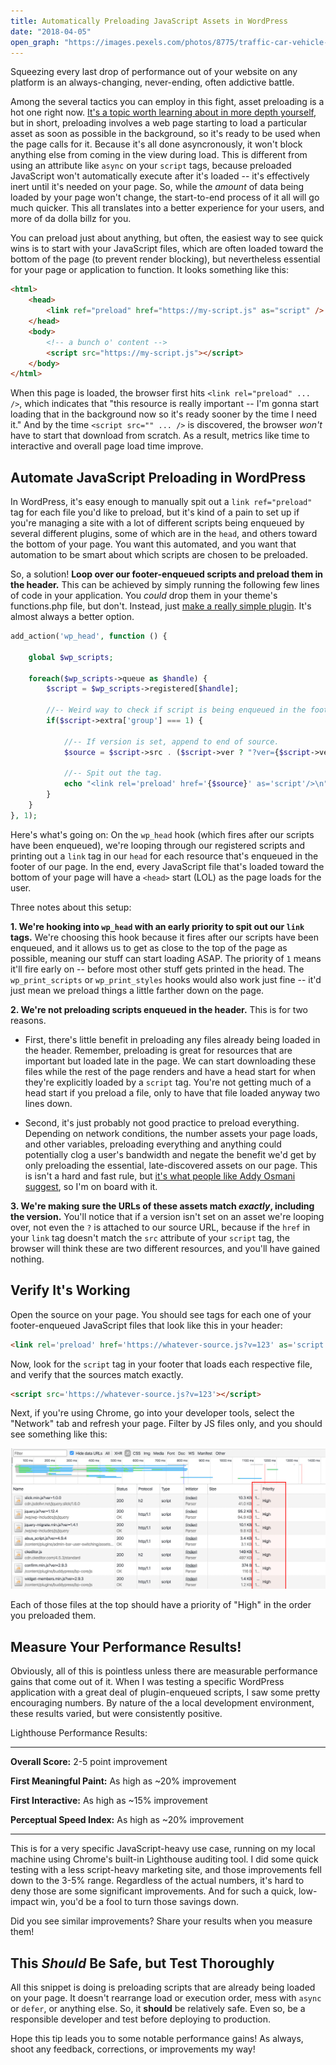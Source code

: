 ```yaml
---
title: Automatically Preloading JavaScript Assets in WordPress
date: "2018-04-05"
open_graph: "https://images.pexels.com/photos/8775/traffic-car-vehicle-black.jpg?cs=srgb&dl=automobile-boost-car-8775.jpg&fm=jpg"
---
```


Squeezing every last drop of performance out of your website on any platform is an always-changing, never-ending, often addictive battle.

Among the several tactics you can employ in this fight, asset preloading is a hot one right now. [It's a topic worth learning about in more depth yourself](https://www.smashingmagazine.com/2016/02/preload-what-is-it-good-for/), but in short, preloading involves a web page starting to load a particular asset as soon as possible in the background, so it's ready to be used when the page calls for it. Because it's all done asyncronously, it won't block anything else from coming in the view during load. This is different from using an attribute like `async` on your `script` tags, because preloaded JavaScript won't automatically execute after it's loaded -- it's effectively inert until it's needed on your page. So, while the _amount_ of data being loaded by your page won't change, the start-to-end process of it all will go much quicker. This all translates into a better experience for your users, and more of da dolla billz for you. 

You can preload just about anything, but often, the easiest way to see quick wins is to start with your JavaScript files, which are often loaded toward the bottom of the page (to prevent render blocking), but nevertheless essential for your page or application to function. It looks something like this: 

```html
<html>
	<head>
		<link ref="preload" href="https://my-script.js" as="script" />
	</head>
	<body>
		<!-- a bunch o' content -->
		<script src="https://my-script.js"></script>
	</body>
</html>
```

When this page is loaded, the browser first hits `<link rel="preload" ... />`, which indicates that "this resource is really important -- I'm gonna start loading that in the background now so it's ready sooner by the time I need it." And by the time `<script src="" ... />` is discovered, the browser _won't_ have to start that download from scratch. As a result, metrics like time to interactive and overall page load time improve.

## Automate JavaScript Preloading in WordPress

In WordPress, it's easy enough to manually spit out a `link ref="preload"` tag for each file you'd like to preload, but it's kind of a pain to set up if you're managing a site with a lot of different scripts being enqueued by several different plugins, some of which are in the `head`, and others toward the bottom of your page. You want this automated, and you want that automation to be smart about which scripts are chosen to be preloaded. 

So, a solution! **Loop over our footer-enqueued scripts and preload them in the header.** This can be achieved by simply running the following few lines of code in your application. You _could_ drop them in your theme's functions.php file, but don't. Instead, just [make a really simple plugin](https://macarthur.me/posts/creating-the-simplest-wordpress-plugin). It's almost always a better option.

```php
add_action('wp_head', function () {

    global $wp_scripts;

    foreach($wp_scripts->queue as $handle) {
        $script = $wp_scripts->registered[$handle];

        //-- Weird way to check if script is being enqueued in the footer.
        if($script->extra['group'] === 1) {

            //-- If version is set, append to end of source.
            $source = $script->src . ($script->ver ? "?ver={$script->ver}" : "");

            //-- Spit out the tag.
            echo "<link rel='preload' href='{$source}' as='script'/>\n";
        }
    }
}, 1);

```
Here's what's going on: On the `wp_head` hook (which fires after our scripts have been enqueued), we're looping through our registered scripts and printing out a `link` tag in our `head` for each resource that's enqueued in the footer of our page. In the end, every JavaScript file that's loaded toward the bottom of your page will have a `<head>` start (LOL) as the page loads for the user.

Three notes about this setup: 

**1. We're hooking into `wp_head` with an early priority to spit out our `link` tags.** We're choosing this hook because it fires after our scripts have been enqueued, and it allows us to get as close to the top of the page as possible, meaning our stuff can start loading ASAP. The priority of `1` means it'll fire early on -- before most other stuff gets printed in the head. The `wp_print_scripts` or `wp_print_styles` hooks would also work just fine -- it'd just mean we preload things a little farther down on the page. 

**2. We're not preloading scripts enqueued in the header.** This is for two reasons. 

* First, there's little benefit in preloading any files already being loaded in the header. Remember, preloading is great for resources that are important but loaded late in the page. We can start downloading these files while the rest of the page renders and have a head start for when they're explicitly loaded by a `script` tag. You're not getting much of a head start if you preload a file, only to have that file loaded anyway two lines down.

* Second, it's just probably not good practice to preload everything. Depending on network conditions, the number assets your page loads, and other variables, preloading everything and anything could potentially clog a user's bandwidth and negate the benefit we'd get by only preloading the essential, late-discovered assets on our page. This is isn't a hard and fast rule, but [it's what people like Addy Osmani suggest](https://medium.com/reloading/preload-prefetch-and-priorities-in-chrome-776165961bbf), so I'm on board with it. 

**3. We're making sure the URLs of these assets match _exactly_, including the version.** You'll notice that if a version isn't set on an asset we're looping over, not even the `?` is attached to our source URL, because if the `href` in your `link` tag doesn't match the `src` attribute of your `script` tag, the browser will think these are two different resources, and you'll have gained nothing. 

## Verify It's Working 

Open the source on your page. You should see tags for each one of your footer-enqueued JavaScript files that look like this in your header: 

```html
<link rel='preload' href='https://whatever-source.js?v=123' as='script'/>
```

Now, look for the `script` tag in your footer that loads each respective file, and verify that the sources match exactly. 

```html
<script src='https://whatever-source.js?v=123'></script>
```

Next, if you're using Chrome, go into your developer tools, select the "Network" tab and refresh your page. Filter by JS files only, and you should see something like this: 

![Preloading in WordPress](preloading.jpg)

Each of those files at the top should have a priority of "High" in the order you preloaded them. 

## Measure Your Performance Results!

Obviously, all of this is pointless unless there are measurable performance gains that come out of it. When I was testing a specific WordPress application with a great deal of plugin-enqueued scripts, I saw some pretty encouraging numbers. By nature of the a local development environment, these results varied, but were consistently positive.

Lighthouse Performance Results: 

---

**Overall Score:** 2-5 point improvement 

**First Meaningful Paint:** As high as ~20% improvement 

**First Interactive:** As high as ~15% improvement 

**Perceptual Speed Index:** As high as ~20% improvement 

---

This is for a very specific JavaScript-heavy use case, running on my local machine using Chrome's built-in Lighthouse auditing tool. I did some quick testing with a less script-heavy marketing site, and those improvements fell down to the 3-5% range. Regardless of the actual numbers, it's hard to deny those are some significant improvements. And for such a quick, low-impact win, you'd be a fool to turn those savings down.

Did you see similar improvements? Share your results when you measure them!

## This _Should_ Be Safe, but Test Thoroughly

All this snippet is doing is preloading scripts that are already being loaded on your page. It doesn't rearrange load or execution order, mess with `async` or `defer`, or anything else. So, it **should** be relatively safe. Even so, be a responsible developer and test before deploying to production.

Hope this tip leads you to some notable performance gains! As always, shoot any feedback, corrections, or improvements my way!
